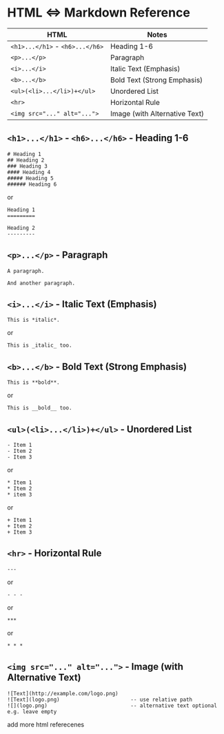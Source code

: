 # HTML <=>  Markdown Reference


HTML                            | Notes                
------------------------------- | --------------------- 
`<h1>...</h1>` - `<h6>...</h6>` | Heading 1-6
`<p>...</p>`                    | Paragraph
`<i>...</i>`                    | Italic Text (Emphasis)
`<b>...</b>`                    | Bold Text (Strong Emphasis)
`<ul>(<li>...</li>)+</ul>`      | Unordered List
`<hr>`                          | Horizontal Rule
`<img src="..." alt="...">`     | Image (with Alternative Text)



## `<h1>...</h1>` - `<h6>...</h6>` - Heading 1-6

```
# Heading 1
## Heading 2
### Heading 3
#### Heading 4
##### Heading 5
###### Heading 6
```

  or

```
Heading 1
=========

Heading 2
---------
```


## `<p>...</p>` - Paragraph

```
A paragraph.

And another paragraph.
```

## `<i>...</i>` - Italic Text (Emphasis)

```
This is *italic*.
```

or

```
This is _italic_ too.
```

## `<b>...</b>` - Bold Text (Strong Emphasis)

```
This is **bold**. 
```

or

```
This is __bold__ too.
```


## `<ul>(<li>...</li>)+</ul>` - Unordered List

```
- Item 1
- Item 2
- Item 3
```

 or

```
* Item 1
* Item 2
* item 3
```

or

```
+ Item 1
+ Item 2
+ Item 3
```

## `<hr>` - Horizontal Rule

```
---       
```

 or   

```
- - -
```

 or

```
***
```

or

```
* * *
```

## `<img src="..." alt="...">` - Image (with Alternative Text)

```
![Text](http://example.com/logo.png)
![Text](logo.png)                       -- use relative path
![](logo.png)                           -- alternative text optional e.g. leave empty
```


add more html referecenes 
